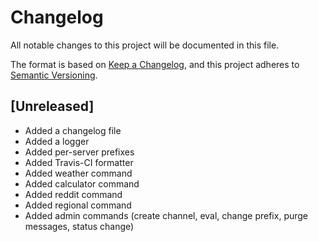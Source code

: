 # Changelog
All notable changes to this project will be documented in this file.

The format is based on [Keep a Changelog](https://keepachangelog.com/en/1.0.0/),
and this project adheres to [Semantic Versioning](https://semver.org/spec/v2.0.0.html).

## [Unreleased]
- Added a changelog file
- Added a logger
- Added per-server prefixes
- Added Travis-CI formatter
- Added weather command
- Added calculator command
- Added reddit command
- Added regional command
- Added admin commands (create channel, eval, change prefix, purge messages, status change)
